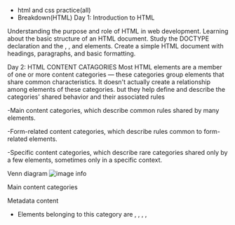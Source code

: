 - html and css practice(all)
- Breakdown(HTML)
  Day 1: Introduction to HTML

Understanding the purpose and role of HTML in web development.
Learning about the basic structure of an HTML document.
Study the DOCTYPE declaration and the <html>, <head>, and <body> elements.
Create a simple HTML document with headings, paragraphs, and basic formatting.

Day 2: HTML CONTENT CATAGORIES
Most HTML elements are a member of one or more content categories — these categories group elements that share common characteristics.
It doesn't actually create a relationship among elements of these categories.
but they help define and describe the categories' shared behavior and their associated rules

-Main content categories, which describe common rules shared by many elements.

-Form-related content categories, which describe rules common to form-related elements.

-Specific content categories, which describe rare categories shared only by a few elements, sometimes only in a specific context.

Venn diagram
![image info][def]

[def]: ./htmlandcss/venn.png

Main content categories

Metadata content

- Elements belonging to this category are <base>, <link>, <meta>, <noscript>, <script>, <style> and <title>.

Flow content
Encircle most elements that can go inside the <body> element, including heading elements, sectioning elements, phrasing elements, embedding elements, interactive elements, and form-related elements. It also includes text nodes (but not those that only consist of white space characters).

The flow elements are: -<a>: The Anchor element(with its href attribute, creates a hyperlink to web pages, files, email addresses, locations in the same page, or anything else a URL can address).

- Day 3

  - <abbr>: The Abbreviation element
    an abbreviation is used and you want to provide an expansion or definition outside the flow of the document's content, use <abbr> with an appropriate title.

  - <acronym>
    The <acronym> HTML element allows authors to clearly indicate a sequence of characters that compose an acronym or abbreviation for a word.

  - <address>: The Contact Address element
    The <address> HTML element indicates that the enclosed HTML provides contact information for a person or people, or for an organization.

        - Typically an <address> element can be placed inside the <footer> element of the current section, if any.

  - <area>: The Image Map Area element
    The <area> HTML element defines an area inside an image map that has predefined clickable areas. An image map allows geometric areas on an image to be associated with hypertext links. It is only used on <map> element.

  - <aside>: The Aside element
    The <aside> HTML element represents a portion of a document whose content is only indirectly related to the document's main content. Asides are frequently presented as sidebars or call-out boxes.
